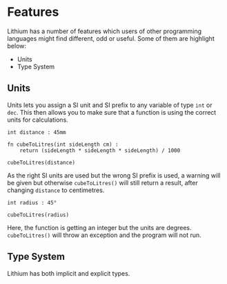 Features
========

Lithium has a number of features which users of other programming languages might find different, odd or useful. Some of them are highlight below:

* Units
* Type System

Units
-----

Units lets you assign a SI unit and SI prefix to any variable of type `int` or `dec`. This then allows you to make sure that a function is using the correct units for calculations. 

```lithium
int distance : 45mm

fn cubeToLitres(int sideLength cm) : 
    return (sideLength * sideLength * sideLength) / 1000

cubeToLitres(distance)
```

As the right SI units are used but the wrong SI prefix is used, a warning will be given but otherwise `cubeToLitres()` will still return a result, after changing `distance` to centimetres.

```lithium
int radius : 45°

cubeToLitres(radius)
```

Here, the function is getting an integer but the units are degrees. `cubeToLitres()` will throw an exception and the program will not run.

Type System
-----------

Lithium has both implicit and explicit types.